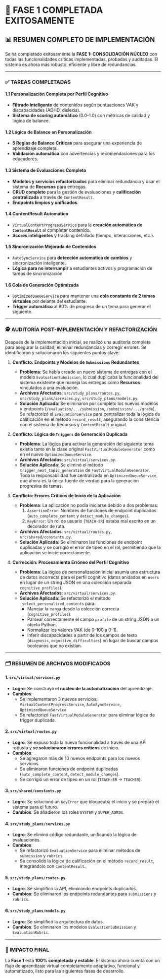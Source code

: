 # 🎉 FASE 1 COMPLETADA EXITOSAMENTE

## 📊 RESUMEN COMPLETO DE IMPLEMENTACIÓN

Se ha completado exitosamente la **FASE 1: CONSOLIDACIÓN NÚCLEO** con todas las funcionalidades críticas implementadas, probadas y auditadas. El sistema es ahora más robusto, eficiente y libre de redundancias.

---

### ✅ TAREAS COMPLETADAS

#### 1.1 Personalización Completa por Perfil Cognitivo
- **Filtrado inteligente** de contenidos según puntuaciones VAK y discapacidades (ADHD, dislexia).
- **Sistema de scoring automático** (0.0-1.0) con métricas de calidad y lógica de balance.

#### 1.2 Lógica de Balance en Personalización
- **5 Reglas de Balance Críticas** para asegurar una experiencia de aprendizaje completa.
- **Validación automática** con advertencias y recomendaciones para los educadores.

#### 1.3 Sistema de Evaluaciones Completo
- **Modelos y servicios refactorizados** para eliminar redundancia y usar el sistema de **Recursos** para entregas.
- **CRUD completo** para la gestión de evaluaciones y **calificación centralizada** a través de `ContentResult`.
- **Endpoints limpios y unificados**.

#### 1.4 ContentResult Automático
- `VirtualContentProgressService` para la **creación automática de `ContentResult`** al completar contenido.
- **Scores inteligentes** y tracking detallado (tiempo, interacciones, etc.).

#### 1.5 Sincronización Mejorada de Contenidos
- `AutoSyncService` para **detección automática de cambios** y sincronización inteligente.
- **Lógica para no interrumpir** a estudiantes activos y programación de tareas de sincronización.

#### 1.6 Cola de Generación Optimizada
- `OptimizedQueueService` para mantener una **cola constante de 2 temas virtuales** por delante del estudiante.
- **Trigger automático** al 80% de progreso de un tema para generar el siguiente.

---

### 🕵️ AUDITORÍA POST-IMPLEMENTACIÓN Y REFACTORIZACIÓN

Después de la implementación inicial, se realizó una auditoría completa para asegurar la calidad, eliminar redundancias y corregir errores. Se identificaron y solucionaron los siguientes puntos clave:

1.  **Conflicto: Endpoints y Modelos de `Submissions` Redundantes**
    *   **Problema**: Se había creado un nuevo sistema de entregas con el modelo `EvaluationSubmission`, lo cual duplicaba la funcionalidad del sistema existente que maneja las entregas como **Recursos** vinculados a una evaluación.
    *   **Archivos Afectados**: `src/study_plans/routes.py`, `src/study_plans/services.py`, `src/study_plans/models.py`.
    *   **Solución Aplicada**: Se eliminaron por completo los nuevos modelos y endpoints (`/evaluation/.../submission`, `/submission/.../grade`). Se refactorizó el `EvaluationService` para centralizar toda la lógica de calificación en el método `record_result`, asegurando la consistencia con el sistema de Recursos y `ContentResult` original.

2.  **Conflicto: Lógica de `Triggers` de Generación Duplicada**
    *   **Problema**: La lógica para activar la generación del siguiente tema existía tanto en la clase original `FastVirtualModuleGenerator` como en el nuevo `OptimizedQueueService`.
    *   **Archivos Afectados**: `src/virtual/services.py`.
    *   **Solución Aplicada**: Se eliminó el método `trigger_next_topic_generation` de `FastVirtualModuleGenerator`. Toda la responsabilidad fue centralizada en `OptimizedQueueService`, que ahora es la única fuente de verdad para la generación progresiva de temas.

3.  **Conflicto: Errores Críticos de Inicio de la Aplicación**
    *   **Problema**: La aplicación no podía iniciarse debido a dos problemas:
        1.  `AssertionError`: Nombres de funciones de endpoint duplicados (`auto_complete_content` y `detect_module_changes`).
        2.  `KeyError`: Un rol de usuario (`TEACH-ER`) estaba mal escrito en un decorador de ruta.
    *   **Archivos Afectados**: `src/virtual/routes.py`, `src/shared/constants.py`.
    *   **Solución Aplicada**: Se eliminaron las funciones de endpoint duplicadas y se corrigió el error de tipeo en el rol, permitiendo que la aplicación se inicie correctamente.

4.  **Corrección: Procesamiento Erróneo del Perfil Cognitivo**
    *   **Problema**: La lógica de personalización inicial asumía una estructura de datos incorrecta para el perfil cognitivo (datos anidados en `users` en lugar de un string JSON en una colección separada `cognitive_profiles`).
    *   **Archivos Afectados**: `src/virtual/services.py`.
    *   **Solución Aplicada**: Se refactorizó el método `_select_personalized_contents` para:
        *   Manejar la carga desde la colección correcta (`cognitive_profiles`).
        *   Parsear correctamente el campo `profile` de un string JSON a un objeto Python.
        *   Normalizar los valores VAK (de 0-100 a 0-1).
        *   Inferir discapacidades a partir de los campos de texto (`diagnosis`, `cognitive_difficulties`) en lugar de buscar campos booleanos que no existían.

---

### 🗂️ RESUMEN DE ARCHIVOS MODIFICADOS

#### 1. `src/virtual/services.py`
- **Logro**: Se construyó el **núcleo de la automatización** del aprendizaje.
- **Cambios**:
    - Se implementaron 3 nuevos servicios: `VirtualContentProgressService`, `AutoSyncService`, `OptimizedQueueService`.
    - Se refactorizó `FastVirtualModuleGenerator` para eliminar lógica de trigger duplicada.

#### 2. `src/virtual/routes.py`
- **Logro**: Se expuso toda la nueva funcionalidad a través de una API robusta y **se solucionaron errores críticos** de inicio.
- **Cambios**:
    - Se agregaron más de 10 nuevos endpoints para los nuevos servicios.
    - Se eliminaron funciones de endpoint duplicadas (`auto_complete_content`, `detect_module_changes`).
    - Se corrigió un error de tipeo en un rol (`TEACH-ER` -> `TEACHER`).

#### 3. `src/shared/constants.py`
- **Logro**: Se solucionó un `KeyError` que bloqueaba el inicio y se preparó el sistema para el futuro.
- **Cambios**: Se añadieron los roles `SYSTEM` y `SUPER_ADMIN`.

#### 4. `src/study_plans/services.py`
- **Logro**: Se eliminó código redundante, unificando la lógica de evaluaciones.
- **Cambios**:
    - Se refactorizó `EvaluationService` para eliminar métodos de `submission` y `rubrics`.
    - Se consolidó la lógica de calificación en el método `record_result`, integrándolo con `ContentResult`.

#### 5. `src/study_plans/routes.py`
- **Logro**: Se simplificó la API, eliminando endpoints duplicados.
- **Cambios**: Se eliminaron los endpoints redundantes para `submissions` y `rubrics`.

#### 6. `src/study_plans/models.py`
- **Logro**: Se simplificó la arquitectura de datos.
- **Cambios**: Se eliminaron los modelos `EvaluationSubmission` y `EvaluationRubric`.

---

### 🎯 IMPACTO FINAL

La **Fase 1** está **100% completada y estable**. El sistema ahora cuenta con un flujo de aprendizaje virtual completamente adaptativo, funcional y automatizado, listo para las siguientes fases de desarrollo. 